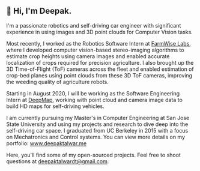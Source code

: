 ## :wave: Hi, I'm Deepak. 
I'm a passionate robotics and self-driving car engineer with significant experience in using images and 3D point clouds for Computer Vision tasks. 

Most recently, I worked as the Robotics Software Intern at [FarmWise Labs](farmwise.io), where I developed computer vision-based stereo-imaging algorithms to estimate crop heights using camera images and enabled accurate localization of crops required for precision agriculture. I also brought up the 3D Time-of-Flight (ToF) cameras across the fleet and enabled estimation of crop-bed planes using point clouds from these 3D ToF cameras, improving the weeding quality of agriculture robots.

Starting in August 2020, I will be working as the Software Engineering Intern at [DeepMap](deepmap.ai), working with point cloud and camera image data to build HD maps for self-driving vehicles.

I am currently pursuing my Master's in Computer Engineering at San Jose State University and using my projects and research to dive deep into the self-driving car space. I graduated from UC Berkeley in 2015 with a focus on Mechatronics and Control systems. You can view more details on my portfolio: www.deepaktalwar.me

Here, you'll find some of my open-sourced projects. Feel free to shoot questions at deepaktalwardt@gmail.com. 
